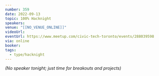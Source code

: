 ```yaml
---
number: 359
date: 2022-09-13
topic: 100% Hacknight
speakers:
venue: "[[NO_VENUE_ONLINE]]"
videoUrl:
eventUrl: https://www.meetup.com/civic-tech-toronto/events/288039598
via: online
booker:
tags:
  - type/hacknight
---
```


*(No speaker tonight; just time for breakouts and projects)*
